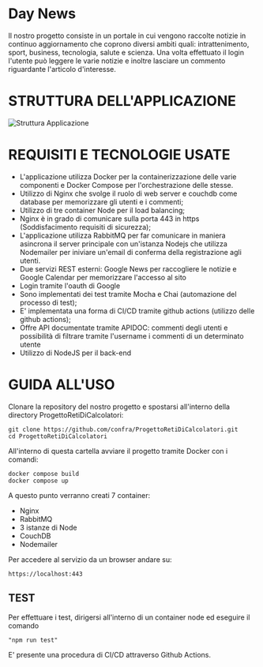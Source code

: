 # Day News

Il nostro progetto consiste in un portale in cui vengono raccolte notizie in continuo aggiornamento che coprono diversi ambiti quali: intrattenimento, sport, business, tecnologia, salute e scienza.
Una volta effettuato il login l'utente può leggere le varie notizie e inoltre lasciare un commento riguardante l'articolo d'interesse.

# STRUTTURA DELL'APPLICAZIONE
![Struttura Applicazione](./StrutturaProgetto)

# REQUISITI E TECNOLOGIE USATE 
 - L'applicazione utilizza Docker per la containerizzazione delle varie componenti e Docker Compose per l'orchestrazione delle stesse.
 - Utilizzo di Nginx che svolge il ruolo di web server e couchdb come database per memorizzare gli utenti e i commenti;
 - Utilizzo di tre container Node per il load balancing;
 - Nginx è in grado di comunicare sulla porta 443 in https (Soddisfacimento requisiti di sicurezza);
 - L'applicazione utilizza RabbitMQ per far comunicare in maniera asincrona il server principale con un'istanza Nodejs che utilizza Nodemailer per iniviare un'email di conferma della registrazione agli utenti.
 - Due servizi REST esterni: Google News per raccogliere le notizie e Google Calendar per memorizzare l'accesso al sito 
 - Login tramite l'oauth di Google
 - Sono implementati dei test tramite Mocha e Chai (automazione del processo di test);
 - E' implementata una forma di CI/CD tramite github actions (utilizzo delle github actions);
 - Offre API documentate tramite APIDOC: commenti degli utenti e possibilità di filtrare tramite l'username i commenti di un determinato utente
 - Utilizzo di NodeJS per il back-end

 # GUIDA ALL'USO
 Clonare la repository del nostro progetto e spostarsi all'interno della directory ProgettoRetiDiCalcolatori:
 ```
git clone https://github.com/confra/ProgettoRetiDiCalcolatori.git
cd ProgettoRetiDiCalcolatori
```
All'interno di questa cartella avviare il progetto tramite Docker con i comandi:
```
docker compose build
docker compose up
```
A questo punto verranno creati 7 container:
 - Nginx
 - RabbitMQ
 - 3 istanze di Node
 - CouchDB
 - Nodemailer

 Per accedere al servizio da un browser andare su:
```
https://localhost:443
``` 
## TEST
Per effettuare i test,  dirigersi all'interno di un container node ed eseguire il comando 
```
"npm run test"
```
E' presente una procedura di CI/CD attraverso Github Actions.

